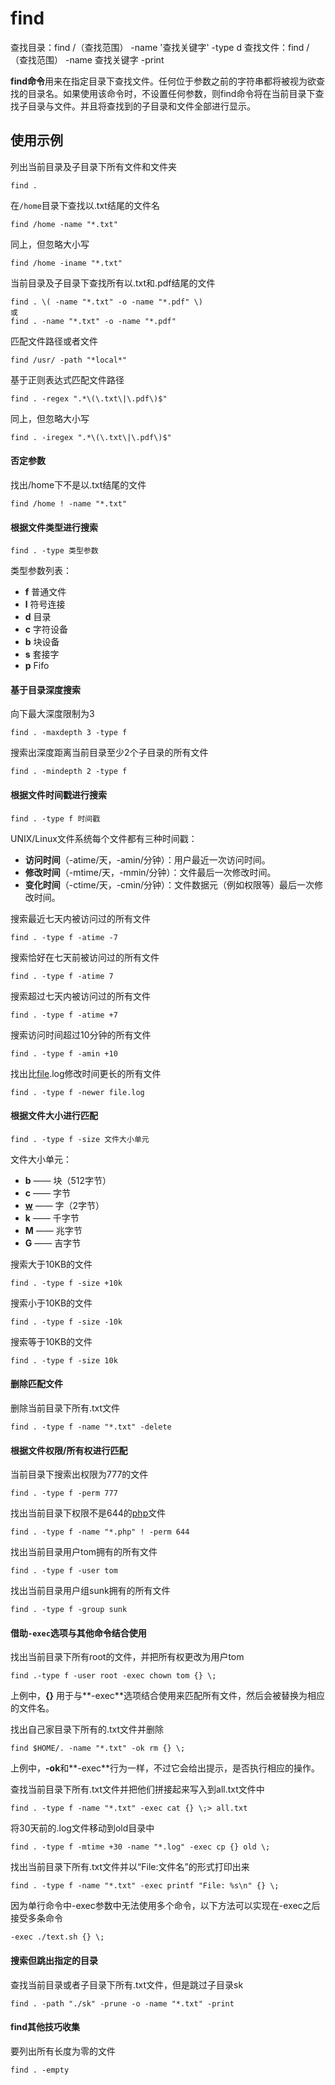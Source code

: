 # find

查找目录：find /（查找范围） -name '查找关键字' -type d
查找文件：find /（查找范围） -name 查找关键字 -print

**find命令**用来在指定目录下查找文件。任何位于参数之前的字符串都将被视为欲查找的目录名。如果使用该命令时，不设置任何参数，则find命令将在当前目录下查找子目录与文件。并且将查找到的子目录和文件全部进行显示。

## 使用示例

列出当前目录及子目录下所有文件和文件夹

```
find .
```

在`/home`目录下查找以.txt结尾的文件名

```
find /home -name "*.txt"
```

同上，但忽略大小写

```
find /home -iname "*.txt"
```

当前目录及子目录下查找所有以.txt和.pdf结尾的文件

```
find . \( -name "*.txt" -o -name "*.pdf" \)
或
find . -name "*.txt" -o -name "*.pdf" 
```

匹配文件路径或者文件

```
find /usr/ -path "*local*"
```

基于正则表达式匹配文件路径

```
find . -regex ".*\(\.txt\|\.pdf\)$"
```

同上，但忽略大小写

```
find . -iregex ".*\(\.txt\|\.pdf\)$"
```

#### 否定参数

找出/home下不是以.txt结尾的文件

```
find /home ! -name "*.txt"
```

#### 根据文件类型进行搜索

```
find . -type 类型参数
```

类型参数列表：

- **f** 普通文件
- **l** 符号连接
- **d** 目录
- **c** 字符设备
- **b** 块设备
- **s** 套接字
- **p** Fifo

#### 基于目录深度搜索

向下最大深度限制为3

```
find . -maxdepth 3 -type f
```

搜索出深度距离当前目录至少2个子目录的所有文件

```
find . -mindepth 2 -type f
```

#### 根据文件时间戳进行搜索

```
find . -type f 时间戳
```

UNIX/Linux文件系统每个文件都有三种时间戳：

- **访问时间**（-atime/天，-amin/分钟）：用户最近一次访问时间。
- **修改时间**（-mtime/天，-mmin/分钟）：文件最后一次修改时间。
- **变化时间**（-ctime/天，-cmin/分钟）：文件数据元（例如权限等）最后一次修改时间。

搜索最近七天内被访问过的所有文件

```
find . -type f -atime -7
```

搜索恰好在七天前被访问过的所有文件

```
find . -type f -atime 7
```

搜索超过七天内被访问过的所有文件

```
find . -type f -atime +7
```

搜索访问时间超过10分钟的所有文件

```
find . -type f -amin +10
```

找出比[file](http://man.linuxde.net/file).log修改时间更长的所有文件

```
find . -type f -newer file.log
```

#### 根据文件大小进行匹配

```
find . -type f -size 文件大小单元
```

文件大小单元：

- **b** —— 块（512字节）
- **c** —— 字节
- **[w](http://man.linuxde.net/w)** —— 字（2字节）
- **k** —— 千字节
- **M** —— 兆字节
- **G** —— 吉字节

搜索大于10KB的文件

```
find . -type f -size +10k
```

搜索小于10KB的文件

```
find . -type f -size -10k
```

搜索等于10KB的文件

```
find . -type f -size 10k
```

#### 删除匹配文件

删除当前目录下所有.txt文件

```
find . -type f -name "*.txt" -delete
```

#### 根据文件权限/所有权进行匹配

当前目录下搜索出权限为777的文件

```
find . -type f -perm 777
```

找出当前目录下权限不是644的[php](http://man.linuxde.net/php)文件

```
find . -type f -name "*.php" ! -perm 644
```

找出当前目录用户tom拥有的所有文件

```
find . -type f -user tom
```

找出当前目录用户组sunk拥有的所有文件

```
find . -type f -group sunk
```

#### 借助`-exec`选项与其他命令结合使用

找出当前目录下所有root的文件，并把所有权更改为用户tom

```
find .-type f -user root -exec chown tom {} \;
```

上例中，**{}** 用于与**-exec**选项结合使用来匹配所有文件，然后会被替换为相应的文件名。

找出自己家目录下所有的.txt文件并删除

```
find $HOME/. -name "*.txt" -ok rm {} \;
```

上例中，**-ok**和**-exec**行为一样，不过它会给出提示，是否执行相应的操作。

查找当前目录下所有.txt文件并把他们拼接起来写入到all.txt文件中

```
find . -type f -name "*.txt" -exec cat {} \;> all.txt
```

将30天前的.log文件移动到old目录中

```
find . -type f -mtime +30 -name "*.log" -exec cp {} old \;
```

找出当前目录下所有.txt文件并以“File:文件名”的形式打印出来

```
find . -type f -name "*.txt" -exec printf "File: %s\n" {} \;
```

因为单行命令中-exec参数中无法使用多个命令，以下方法可以实现在-exec之后接受多条命令

```
-exec ./text.sh {} \;
```

#### 搜索但跳出指定的目录

查找当前目录或者子目录下所有.txt文件，但是跳过子目录sk

```
find . -path "./sk" -prune -o -name "*.txt" -print
```

#### find其他技巧收集

要列出所有长度为零的文件

```
find . -empty
```